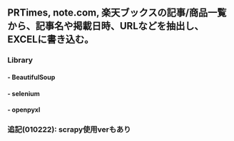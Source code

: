## PRTimes, note.com, 楽天ブックスの記事/商品一覧から、記事名や掲載日時、URLなどを抽出し、EXCELに書き込む。

### Library
#### - BeautifulSoup
#### - selenium
#### - openpyxl

### 追記(010222): scrapy使用verもあり
